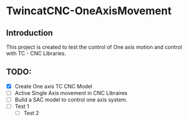 # TwincatCNC-OneAxisMovement
## Introduction
  This project is created to test the control of One axis motion and control with TC - CNC Libraries. 
  
 ## TODO:
   - [x] Create One axis TC CNC Model
   - [ ] Active Single Axis movement in  CNC Libraires
   - [ ] Build a SAC model to control one axis system. 
   - [ ] Test 1
     - [ ]  Test 2
